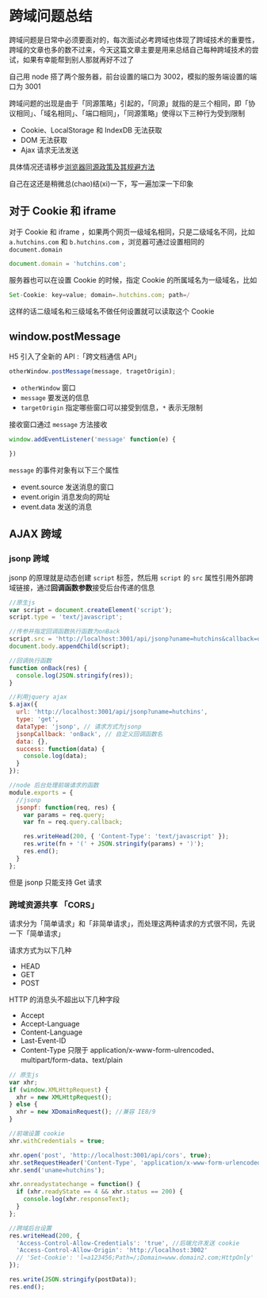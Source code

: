 # 跨域问题总结

跨域问题是日常中必须要面对的，每次面试必考跨域也体现了跨域技术的重要性，跨域的文章也多的数不过来，今天这篇文章主要是用来总结自己每种跨域技术的尝试，如果有幸能帮到别人那就再好不过了

自己用 node 搭了两个服务器，前台设置的端口为 3002，模拟的服务端设置的端口为 3001

跨域问题的出现是由于「同源策略」引起的，「同源」就指的是三个相同，即「协议相同」、「域名相同」、「端口相同」，「同源策略」使得以下三种行为受到限制

* Cookie、LocalStorage 和 IndexDB 无法获取
* DOM 无法获取
* Ajax 请求无法发送

具体情况还请移步[浏览器同源政策及其规避方法](http://www.ruanyifeng.com/blog/2016/04/same-origin-policy.html)

自己在这还是稍微总(chao)结(xi)一下，写一遍加深一下印象

## 对于 Cookie 和 iframe

对于 Cookie 和 iframe ，如果两个网页一级域名相同，只是二级域名不同，比如 `a.hutchins.com` 和 `b.hutchins.com` ，浏览器可通过设置相同的 `document.domain`

```js
document.domain = 'hutchins.com';
```

服务器也可以在设置 Cookie 的时候，指定 Cookie 的所属域名为一级域名，比如

```js
Set-Cookie: key=value; domain=.hutchins.com; path=/
```

这样的话二级域名和三级域名不做任何设置就可以读取这个 Cookie

## window.postMessage

H5 引入了全新的 API :「跨文档通信 API」

```js
otherWindow.postMessage(message, tragetOrigin);
```

* `otherWindow` 窗口
* `message` 要发送的信息
* `targetOrigin` 指定哪些窗口可以接受到信息，`*` 表示无限制

接收窗口通过 `message` 方法接收

```js
window.addEventListener('message' function(e) {

})
```

`message` 的事件对象有以下三个属性

* event.source 发送消息的窗口
* event.origin 消息发向的网址
* event.data 发送的消息

## AJAX 跨域

### jsonp 跨域

jsonp 的原理就是动态创建 `script` 标签，然后用 `script` 的 `src` 属性引用外部跨域链接，通过**回调函数参数**接受后台传递的信息

```js
//原生js
var script = document.createElement('script');
script.type = 'text/javascript';

//传参并指定回调函数执行函数为onBack
script.src = 'http://localhost:3001/api/jsonp?uname=hutchins&callback=onBack';
document.body.appendChild(script);

//回调执行函数
function onBack(res) {
  console.log(JSON.stringify(res));
}
```

```js
//利用jquery ajax
$.ajax({
  url: 'http://localhost:3001/api/jsonp?uname=hutchins',
  type: 'get',
  dataType: 'jsonp', // 请求方式为jsonp
  jsonpCallback: 'onBack', // 自定义回调函数名
  data: {},
  success: function(data) {
    console.log(data);
  }
});
```

```js
//node 后台处理前端请求的函数
module.exports = {
  //jsonp
  jsonpf: function(req, res) {
    var params = req.query;
    var fn = req.query.callback;

    res.writeHead(200, { 'Content-Type': 'text/javascript' });
    res.write(fn + '(' + JSON.stringify(params) + ')');
    res.end();
  }
};
```

但是 jsonp 只能支持 Get 请求

### 跨域资源共享 「CORS」

请求分为「简单请求」和「非简单请求」，而处理这两种请求的方式很不同，先说一下「简单请求」

请求方式为以下几种

* HEAD
* GET
* POST

HTTP 的消息头不超出以下几种字段

* Accept
* Accept-Language
* Content-Language
* Last-Event-ID
* Content-Type 只限于 application/x-www-form-ulrencoded、multipart/form-data、text/plain

```js
// 原生js
var xhr;
if (window.XMLHttpRequest) {
  xhr = new XMLHttpRequest();
} else {
  xhr = new XDomainRequest(); //兼容 IE8/9
}

//前端设置 cookie
xhr.withCredentials = true;

xhr.open('post', 'http://localhost:3001/api/cors', true);
xhr.setRequestHeader('Content-Type', 'application/x-www-form-urlencoded');
xhr.send('uname=hutchins');

xhr.onreadystatechange = function() {
  if (xhr.readyState == 4 && xhr.status == 200) {
    console.log(xhr.responseText);
  }
};
```

```js
//跨域后台设置
res.writeHead(200, {
  'Access-Control-Allow-Credentials': 'true', //后端允许发送 cookie
  'Access-Control-Allow-Origin': 'http://localhost:3002'
  // 'Set-Cookie': 'l=a123456;Path=/;Domain=www.domain2.com;HttpOnly'  // HttpOnly的作用是让js无法读取cookie
});

res.write(JSON.stringify(postData));
res.end();
```
